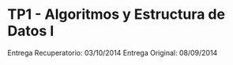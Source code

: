 TP1 - Algoritmos y Estructura de Datos I
==========
Entrega Recuperatorio: 03/10/2014
Entrega Original: 08/09/2014
